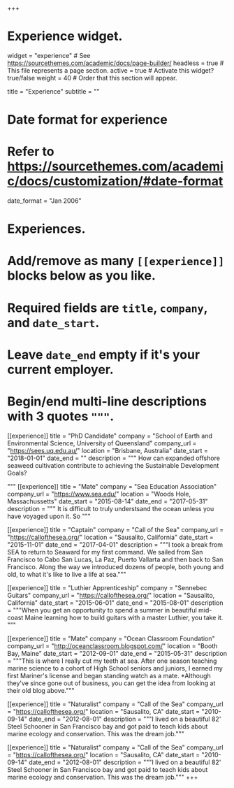 +++
# Experience widget.
widget = "experience"  # See https://sourcethemes.com/academic/docs/page-builder/
headless = true  # This file represents a page section.
active = true  # Activate this widget? true/false
weight = 40  # Order that this section will appear.

title = "Experience"
subtitle = ""

# Date format for experience
#   Refer to https://sourcethemes.com/academic/docs/customization/#date-format
date_format = "Jan 2006"

# Experiences.
#   Add/remove as many `[[experience]]` blocks below as you like.
#   Required fields are `title`, `company`, and `date_start`.
#   Leave `date_end` empty if it's your current employer.
#   Begin/end multi-line descriptions with 3 quotes `"""`.
[[experience]]
  title = "PhD Candidate"
  company = "School of Earth and Environmental Science, University of Queensland"
  company_url = "https://sees.uq.edu.au/"
  location = "Brisbane, Australia"
  date_start = "2018-01-01"
  date_end = ""
  description = """
  How can expanded offshore seaweed cultivation contribute to achieving the Sustainable Development Goals?
  
  """
[[experience]]
  title = "Mate"
  company = "Sea Education Association"
  company_url = "https://www.sea.edu/"
  location = "Woods Hole, Massachussetts"
  date_start = "2015-08-14"
  date_end = "2017-05-31"
  description = """ It is difficult to truly understsand the ocean unless you have voyaged upon it. So  """
  
[[experience]]
  title = "Captain"
  company = "Call of the Sea"
  company_url = "https://callofthesea.org/"
  location = "Sausalito, California"
  date_start = "2015-11-01"
  date_end = "2017-04-01"
  description = """I took a break from SEA to return to Seaward for my first command. We sailed from San Francisco to Cabo San Lucas, La Paz, Puerto Vallarta and then back to San Francisco. Along the way we introduced dozens of people, both young and old, to what it's like to live a life at sea."""
 
 [[experience]]
  title = "Luthier Apprenticeship"
  company = "Sennebec Guitars"
  company_url = "https://callofthesea.org/"
  location = "Sausalito, California"
  date_start = "2015-06-01"
  date_end = "2015-08-01"
  description = """When you get an opportunity to spend a summer in beautiful mid-coast Maine learning how to build guitars with a master Luthier, you take it. """
 
 [[experience]]
  title = "Mate"
  company = "Ocean Classroom Foundation"
  company_url = "http://oceanclassroom.blogspot.com/"
  location = "Booth Bay, Maine"
  date_start = "2012-09-01"
  date_end = "2015-05-31"
  description = """This is where I really cut my teeth at sea. After one season teaching marine science to a cohort of High School seniors and juniors, I earned my first Mariner's license and began standing watch as a mate. *Although they've since gone out of business, you can get the idea from looking at their old blog above."""

 [[experience]]
  title = "Naturalist"
  company = "Call of the Sea"
  company_url = "https://callofthesea.org/"
  location = "Sausalito, CA"
  date_start = "2010-09-14"
  date_end = "2012-08-01"
  description = """I lived on a beautiful 82' Steel Schooner in San Francisco bay and got paid to teach kids about marine ecology and conservation. This was the dream job."""
  
   [[experience]]
  title = "Naturalist"
  company = "Call of the Sea"
  company_url = "https://callofthesea.org/"
  location = "Sausalito, CA"
  date_start = "2010-09-14"
  date_end = "2012-08-01"
  description = """I lived on a beautiful 82' Steel Schooner in San Francisco bay and got paid to teach kids about marine ecology and conservation. This was the dream job."""
+++
